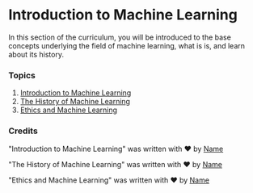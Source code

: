 # Introduction to Machine Learning

In this section of the curriculum, you will be introduced to the base concepts underlying the field of machine learning, what is is, and learn about its history.

### Topics

1. [Introduction to Machine Learning](1-intro-to-ML/README.md)
1. [The History of Machine Learning](2-history-of-ML/README.md)
1. [Ethics and Machine Learning](3-ethics/README.md)

### Credits

"Introduction to Machine Learning" was written with ♥️ by [Name](Twitter)

"The History of Machine Learning"  was written with ♥️ by [Name](Twitter) 

"Ethics and Machine Learning"  was written with ♥️ by [Name](Twitter) 